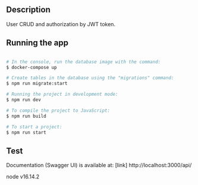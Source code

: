 ## Description

User CRUD and authorization by JWT token.

## Running the app

```bash

# In the console, run the database image with the command:
$ docker-compose up

# Create tables in the database using the "migrations" command:
$ npm run migrate:start

# Running the project in development mode:
$ npm run dev

# To compile the project to JavaScript:
$ npm run build

# To start a project:
$ npm run start

```

## Test

Documentation (Swagger UI) is available at: [link] http://localhost:3000/api/

node v16.14.2
